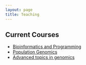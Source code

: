 ```yaml
---
layout: page
title: Teaching
---
```


## Current Courses

* [Bioinformatics and Programming](https://kursuskatalog.au.dk/en/course/83382/Bioinformatics-and-Programming)
* [Population Genomics](https://kursuskatalog.au.dk/en/course/87461/Population-Genomics)
* [Advanced topics in genomics](https://kursuskatalog.au.dk/en/course/72459/Advanced-Topics-in-Genomics)


